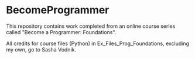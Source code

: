 # BecomeProgrammer
This repository contains work completed from an online course series called "Become a Programmer: Foundations".

All credits for course files (Python) in Ex_Files_Prog_Foundations, excluding my own, go to Sasha Vodnik.
